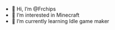 - 👋 Hi, I’m @Frchips
- 👀 I’m interested in Minecraft
- 🌱 I’m currently learning Idle game maker

<!---
Frchips/Frchips is a ✨ special ✨ repository because its `README.md` (this file) appears on your GitHub profile.
You can click the Preview link to take a look at your changes.
--->
